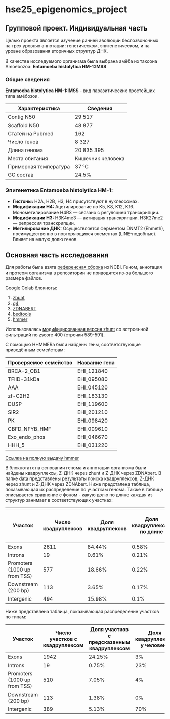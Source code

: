 # hse25_epigenomics_project
## Групповой проект. Индивидуальная часть
Целью проекта является изучение ранней эволюции беспозвоночных на трех уровнях аннотации: 
генетическом, эпигенетическом, и на уровне образования вторичных структур ДНК.

В качестве исследуемого организма была выбрана амёба из таксона Amoebozoa: **Entamoeba histolytica HM-1:IMSS**

### Общие сведения
**Entamoeba histolytica HM-1:IMSS** - вид паразитических простейших типа амёбозои.

|Характеристика       | Сведения          |
|---------------------|-------------------|
|Contig N50           | 29 517            |
|Scaffold N50         |	48 877            |
|Статей на Pubmed     | 162               |
|Число генов          | 8 327             |
|Длина генома         | 20 835 395        |
|Места обитания       | Кишечник человека |
|Примерная температура| 37 °C             |
|GC состав            | 24.5%             |

### Эпигенетика Entamoeba histolytica HM-1:

- **Гистоны:** H2A, H2B, H3, H4 присутствуют в нуклеосомах.
- **Модификации H4:** Ацетилирование по K5, K8, K12, K16. Монометилирование H4R3 — связано с регуляцией транскрипции.
- **Модификации H3:** H3K4me3 — активация транскрипции. H3K27me2 — репрессия транскрипции.
- **Метилирование ДНК:** Осуществляется ферментом DNMT2 (Ehmeth), преимущественно в повторяющихся элементах (LINE-подобные). Влияет на малую долю генов.

## Основная часть исследования
Для работы была взята [референсная сборка](https://www.ncbi.nlm.nih.gov/datasets/genome/GCF_000208925.1/) из NCBI. 
Геном, аннотация и протеом организма в репозитории не приводятся из-за большого размера файлов.

Google Colab блокноты:
1. [zhunt](https://colab.research.google.com/drive/1EhJ0JqR6A_reJjha2xNGKwJ53xb5Mpg1)
2. [g4](https://colab.research.google.com/drive/1JX7WfbMXURDR8F0elnYZYsiEUTdf8QPf)
3. [ZDNABERT](https://colab.research.google.com/drive/1MBXJ0eJTg3nPRrDZsFwiO65kSdYRmuE9)
4. [bedtools](https://colab.research.google.com/drive/1K8OY5qqhlR4Dsw9iTOAgLB8VGBwOUCuO)
5. [hmmer](https://colab.research.google.com/drive/18saY3XlbIXNdY5ERdYPE0IjowzwGfwI2)

Использовалась [модифицированная версия zhunt](/zhunt.c) со встроенной фильтраций по zscore 400 (строчки 589-591).

С помощью HHMMERa были найдены гены, соответствующие приведённым семействам:

| Проверяемое семейство | Название гена |
|-----------------------|---------------|
| BRCA-2_OB1            | EHI_121840    |
| TFIID-31kDa           | EHI_095080    |
| AAA                   | EHI_045120    |
| zf-C2H2               | EHI_183130    |
| DUSP                  | EHI_119600    |
| SIR2                  | EHI_201210    |
| PK                    | EHI_098420    |
| CBFD_NFYB_HMF         | EHI_009610    |
| Exo_endo_phos         | EHI_046670    |
| HHH_5                 | EHI_031220    |

[Ссылка на полную выдачу hmmer](/hmmer.csv)

В блокнотатх на основании генома и аннотации организма были найдены квадруплексы, Z-ДНК через zhunt и Z-ДНК через ZDNAbert.
В папке [data](/data/) представлены результаты поиска квадруплексов, Z-ДНК через zhunt и Z-ДНК через ZDNAbert.
Ниже предсталена таблица, показывающая их распределение по участкам генома. Также в таблице описывается сравнение с фоном - какую долю по длине каждая из структур занимает в соответствующих участках:

|Участок|Число квадруплексов|Доля квадруплексов|Доля квадруплексов по длине |Число предсказаний Z-hunt|Доля предсказаний Z-hunt| Доля Z-ДНК по длине|Число предсказаний ZDNAbert|Доля предсказаний ZDNAbert|Доля предсказаний ZDNAbert по длине|
|-----------------------------|------|---------|-------|----|--------|-------|----|---------|-------|
|Exons                        | 2611 | 84.44%  | 0.58% | 44 | 52.38% | 0.01% | 0  | 0.0%    | 0.0%  |
|Introns                      | 19   | 0.61%   | 0.21% | 0  | 0.0%   | 0.0%  | 0  | 0.0%    | 0.0%  |
|Promoters (1000 up from TSS) | 577  | 18.66%  | 0.22% | 14 | 16.67% | 0.01% | 3  | 27.27%  | 0.0%  |
|Downstream (200 bp)          | 113  | 3.65%   | 0.17% | 2  | 2.38%  | 0.0%	 | 0  | 0.0%    | 0.0%  |
|Intergenic                   | 494  | 15.98%  | 0.1%  | 40 | 47.62% | 0.01% | 11 | 100.0%  | 0.0%  |

Ниже представлена таблица, показывающая распределение участков по типам:

|Участок|Число участков с квадруплексом|Доля участков с предсказанным квадруплексом|Доля квадруплексов у человека|Число участков предсказаний Z-hunt|Доля участков с предсказанным Z-hunt|Доля Z-DNA (Z-hunt) у человека|Число участков предсказаний ZDNAbert|Доля участков с предсказанным ZDNAbert|Доля Z-DNA (ZDNAbert) у человека|
|-----------------------------|------|--------|-----|----|-------|-------|----|-------|-----|
|Exons                        | 1942 | 24.25% | 3%  | 44 | 0.41% | 14.9% | 0  | 0.0%  | 10% |
|Introns                      | 19   | 0.75%  | 23% | 0  | 0.0%  | 47.1% | 0  | 0.0%  | 30% |
|Promoters (1000 up from TSS) | 510  | 7.05%  | 4%  | 15 | 0.18% | 35%   | 3  | 0.04% | 30% |
|Downstream (200 bp)          | 113  | 1.38%  | 0%  | 2  | 0.02% | 3%    | 0  | 0.0%  | 0%  |
|Intergenic                   | 389  | 5.13%  | 70% | 26 | 0.27% | 0%    | 11 | 0.11% | 30% |
